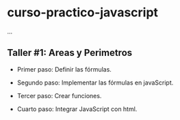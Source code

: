 # curso-practico-javascript

...

## Taller #1: Areas y Perimetros 

- Primer paso: Definir las fórmulas.

- Segundo paso: Implementar las fórmulas en javaScript.

- Tercer paso: Crear funciones.

- Cuarto paso: Integrar JavaScript con html.